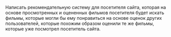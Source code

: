  Написать рекомендательную систему для посетителя сайта,
   которая на основе просмотренных и оцененных фильмов посетителя
   будет искать фильмы, которые могли бы ему понравиться
   на основе оценок других пользователей,
   которые похожим образом оценили те же фильмы,
   которые уже посмотрел посетитель сайта.
